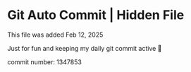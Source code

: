 # Git Auto Commit | Hidden File

This file was added Feb 12, 2025

Just for fun and keeping my daily git commit active 🤪

commit number: 1347853
